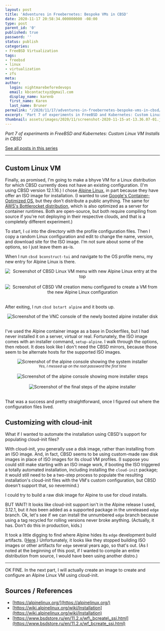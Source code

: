 ```yaml
---
layout: post
title: 'Adventures in Freebernetes: Bespoke VMs in CBSD'
date: 2020-11-17 20:58:34.000000000 -08:00
type: post
parent_id: '0'
published: true
password: ''
status: publish
categories:
- FreeBSD Virtualization
tags:
- freebsd
- linux
- virtualization
- zfs
meta:
author:
  login: nightmarebeforedevops
  email: kbcontactxyz@gmail.com
  display_name: karenb
  first_name: Karen
  last_name: Bruner
permalink: "/2020/11/17/adventures-in-freebernetes-bespoke-vms-in-cbsd/"
excerpt: 'Part 7 of experiments in FreeBSD and Kubernetes: Custom Linux VM Installs in CBSD'
thumbnail: assets/images/2020/11/screenshot-2020-11-15-at-13.36.07-01.jpeg
---
```


_Part 7 of experiments in FreeBSD and Kubernetes: Custom Linux VM Installs in CBSD_

[See all posts in this series](/freebsd-virtualization-series/)

* * *

## Custom Linux VM

Finally, as promised, I'm going to make a bhyve VM for a Linux distribution for which CBSD currently does not have an existing configuration. (I'm using CBSD version 12.1.16.) I chose [Alpine Linux](https://alpinelinux.org/), in part because they have offer an ISO image for installation. (I wanted to use [Google's Container-Optimized OS](https://cloud.google.com/container-optimized-os), but they don't distribute a public anything. The same for [AWS's Bottlerocket distribution](https://aws.amazon.com/bottlerocket/), which is also optimized as a server for container runtimes. Both are open-source, but both require compiling from source if you're not deploying in their respective clouds, and that is a completely different experiment.)

To start, I `cd` into the directory with the profile configuration files. Then I copy a random Linux configuration and edit to change the name, version, and download site for the ISO image. I'm not sure about some of the options, so I just leave them as-is.

<script src="https://gist.github.com/kbruner/6705e99299bf53b9edadaf10d98d1c1a.js"></script>

When I run `cbsd bconstruct-tui` and navigate to the OS profile menu, my new entry for Alpine Linux is there.

<div align="center">
<img
src="/assets/images/2020/11/screenshot-2020-11-15-at-13.36.19-01.jpeg"
alt="Screenshot of CBSD Linux VM menu with new Alpine Linux entry at the top">
</div>
<br>


<div align="center">
<img
src="/assets/images/2020/11/screenshot-2020-11-15-at-13.36.07-01.jpeg"
alt="Screenshot of CBSD VM creation menu configured to create a VM from the new Alpine Linux configuration">
</div>
<br>

After exiting, I run `cbsd bstart alpine` and it boots up.

<script src="https://gist.github.com/kbruner/d68248271be3304044f728a0bc1c681b.js"></script>

<div align="center">
<img
src="/assets/images/2020/11/screenshot-2020-11-15-at-13.52.54.png"
alt="Screenshot of the VNC console of the newly booted alpine installer disk">
</div>
<br>


I've used the Alpine container image as a base in Dockerfiles, but I had never installed it on a server, virtual or real. Fortunately, the ISO image comes with an installer command, `setup-alpine`. I walk through the options, then reboot. It does look like I don't need the CBSD mirrors, because those seem to be alternate hosts for the supported ISO images.

<div align="center">
<img
src="/assets/images/2020/11/screenshot-2020-11-15-at-15.35.32.png"
alt="Screenshot of the alpine console showing the system installer">
<br>
<i><small>
Yes, I messed up on the root password the first time
</small></i>
</div>
<br>

<div align="center">
<img
src="/assets/images/2020/11/screenshot-2020-11-15-at-16.24.05.png"
alt="Screenshot of the alpine console showing more installer steps">
</div>
<br>


<div align="center">
<img
src="/assets/images/2020/11/screenshot-2020-11-15-at-20.37.06.png"
alt="Screenshot of the final steps of the alpine installer">
</div>
<br>


That was a success and pretty straightforward, once I figured out where the configuration files lived.

## Customizing with cloud-init

What if I wanted to automate the installation using CBSD's support for populating cloud-init files?

With cloud-init, you generally use a disk image, rather than installing from an ISO image. And, in fact, CBSD seems to be using custom-made raw disk images in place of ISO images for its cloud VM profiles. (I suppose you could still make starting with an ISO image work, if booting the ISO triggered a totally automated installation, including installing the `cloud-init` package; it would still need to be a two-step process to populate the resulting installation's cloud-init files with the VM's custom configuration, but CBSD doesn't support that, so nevermind.)

I could try to build a raw disk image for Alpine to use for cloud installs.

BUT WAIT! It looks like cloud-init support isn't in the Alpine release I used, 3.12.1, but it _has_ been added as a supported package in the unreleased `edge` branch. Ok, let's see if we can install the unnumbered `edge` branch because using a tag recycled for rolling versions never broke anything. (Actually, it has. Don't do this in production, kids.)

It took a little digging to find where Alpine hides its `edge` development build artifacts. ([Here](http://dl-cdn.alpinelinux.org/alpine/edge/releases/).) Unfortunately, it looks like they stopped building ISO images or other artifacts for `edge` several years ago, so that's out. (As I noted at the beginning of this post, if I wanted to compile an entire distribution from source, I would have been using another distro.)

* * *

OK FINE. In the next part, I will actually create an image to create and configure an Alpine Linux VM using cloud-init.

## Sources / References

- [https://alpinelinux.org/](https://alpinelinux.org/)
- [https://wiki.alpinelinux.org/wiki/Installation](https://wiki.alpinelinux.org/wiki/Installation)
- [https://www.bsdstore.ru/en/11.2.x/wf\_bcreate\_ssi.html](https://www.bsdstore.ru/en/11.2.x/wf_bcreate_ssi.html)


